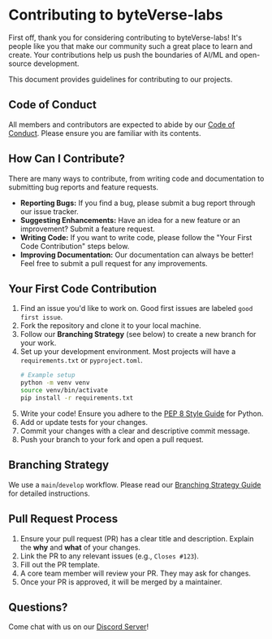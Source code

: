 # Contributing to byteVerse-labs

First off, thank you for considering contributing to byteVerse-labs! It's people like you that make our community such a great place to learn and create. Your contributions help us push the boundaries of AI/ML and open-source development.

This document provides guidelines for contributing to our projects.

## Code of Conduct

All members and contributors are expected to abide by our [Code of Conduct](CODE_OF_CONDUCT.md). Please ensure you are familiar with its contents.

## How Can I Contribute?

There are many ways to contribute, from writing code and documentation to submitting bug reports and feature requests.

-   **Reporting Bugs:** If you find a bug, please submit a bug report through our issue tracker.
-   **Suggesting Enhancements:** Have an idea for a new feature or an improvement? Submit a feature request.
-   **Writing Code:** If you want to write code, please follow the "Your First Code Contribution" steps below.
-   **Improving Documentation:** Our documentation can always be better! Feel free to submit a pull request for any improvements.

## Your First Code Contribution

1.  Find an issue you'd like to work on. Good first issues are labeled `good first issue`.
2.  Fork the repository and clone it to your local machine.
3.  Follow our **Branching Strategy** (see below) to create a new branch for your work.
4.  Set up your development environment. Most projects will have a `requirements.txt` or `pyproject.toml`.
    ```bash
    # Example setup
    python -m venv venv
    source venv/bin/activate
    pip install -r requirements.txt
    ```
5.  Write your code! Ensure you adhere to the [PEP 8 Style Guide](https://pep8.org/) for Python.
6.  Add or update tests for your changes.
7.  Commit your changes with a clear and descriptive commit message.
8.  Push your branch to your fork and open a pull request.

## Branching Strategy

We use a `main`/`develop` workflow. Please read our [Branching Strategy Guide](#our-branching-strategy) for detailed instructions.

## Pull Request Process

1.  Ensure your pull request (PR) has a clear title and description. Explain the **why** and **what** of your changes.
2.  Link the PR to any relevant issues (e.g., `Closes #123`).
3.  Fill out the PR template.
4.  A core team member will review your PR. They may ask for changes.
5.  Once your PR is approved, it will be merged by a maintainer.

## Questions?

Come chat with us on our [Discord Server](https://discord.gg/your-invite-link)!
